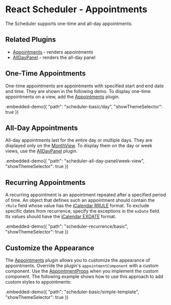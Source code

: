 # React Scheduler - Appointments

The Scheduler supports one-time and all-day appointments.

## Related Plugins

- [Appointments](../reference/appointments.md) - renders appointments
- [AllDayPanel](../reference/all-day-panel.md) - renders the all-day panel

## One-Time Appointments

One-time appointments are appointments with specified start and end date and time. They are shown in the following demo. To display one-time appointments on a view, add the [Appointments](../reference/appointments.md) plugin.

.embedded-demo({ "path": "scheduler-basic/day", "showThemeSelector": true })

## All-Day Appointments

All-day appointments last for the entire day or multiple days. They are displayed only on the [MonthView](../reference/month-view.md). To display them on the day or week views, use the [AllDayPanel](../reference/all-day-panel.md) plugin.

.embedded-demo({ "path": "scheduler-all-day-panel/week-view", "showThemeSelector": true })

## Recurring Appointments

A recurring appointment is an appointment repeated after a specified period of time. An object that defines such an appointment should contain the `rRule` field whose value has the [iCalendar RRULE](https://tools.ietf.org/html/rfc5545#section-3.8.5.3) format. To exclude specific dates from recurrence, specify the exceptions in the `exDate` field. Its values should have the [iCalendar EXDATE](https://tools.ietf.org/html/rfc5545#section-3.8.5.1) format.

.embedded-demo({ "path": "scheduler-recurrence/basic", "showThemeSelector": true })

## Customize the Appearance

The [Appointments](../reference/appointments.md) plugin allows you to customize the appearance of appointments. Override the plugin's `appointmentComponent` with a custom component. Use the [AppointmentProps](../reference/appointments.md#appointmentsappointmentprops) when you implement the custom component. The following example shows how to use this approach to add custom styles to appointments:

.embedded-demo({ "path": "scheduler-basic/simple-template", "showThemeSelector": true })
